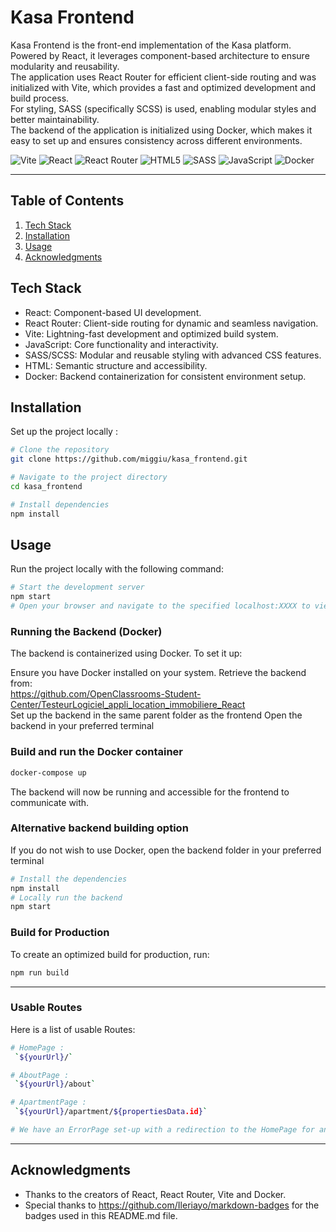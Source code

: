 # Kasa Frontend
Kasa Frontend is the front-end implementation of the Kasa platform.<br>Powered by React, it leverages component-based architecture to ensure modularity and reusability.<br>The application uses React Router for efficient client-side routing and was initialized with Vite, which provides a fast and optimized development and build process.<br>For styling, SASS (specifically SCSS) is used, enabling modular styles and better maintainability.<br>The backend of the application is initialized using Docker, which makes it easy to set up and ensures consistency across different environments.


![Vite](https://img.shields.io/badge/vite-%23646CFF.svg?style=for-the-badge&logo=vite&logoColor=white)
![React](https://img.shields.io/badge/react-%2320232a.svg?style=for-the-badge&logo=react&logoColor=%2361DAFB)
![React Router](https://img.shields.io/badge/React_Router-CA4245?style=for-the-badge&logo=react-router&logoColor=white)
![HTML5](https://img.shields.io/badge/html5-%23E34F26.svg?style=for-the-badge&logo=html5&logoColor=white)
![SASS](https://img.shields.io/badge/SASS-hotpink.svg?style=for-the-badge&logo=SASS&logoColor=white)
![JavaScript](https://img.shields.io/badge/javascript-%23323330.svg?style=for-the-badge&logo=javascript&logoColor=%23F7DF1E)
![Docker](https://img.shields.io/badge/docker-%230db7ed.svg?style=for-the-badge&logo=docker&logoColor=white)

---
## Table of Contents 
1. [Tech Stack](#tech-stack)
2. [Installation](#installation)
3. [Usage](#usage)
4. [Acknowledgments](#acknowledgments)

## Tech Stack
- React: Component-based UI development.
- React Router: Client-side routing for dynamic and seamless navigation.
- Vite: Lightning-fast development and optimized build system.
- JavaScript: Core functionality and interactivity.
- SASS/SCSS: Modular and reusable styling with advanced CSS features.
- HTML: Semantic structure and accessibility.
- Docker: Backend containerization for consistent environment setup.

## Installation
Set up the project locally :
```bash
# Clone the repository
git clone https://github.com/miggiu/kasa_frontend.git

# Navigate to the project directory
cd kasa_frontend

# Install dependencies
npm install
```
## Usage
Run the project locally with the following command:

```bash
# Start the development server
npm start
# Open your browser and navigate to the specified localhost:XXXX to view the application.
```

### Running the Backend (Docker)
The backend is containerized using Docker. To set it up:

Ensure you have Docker installed on your system.
Retrieve the backend from:<br> https://github.com/OpenClassrooms-Student-Center/TesteurLogiciel_appli_location_immobiliere_React<br>Set up the backend in the same parent folder as the frontend
Open the backend in your preferred terminal 

### Build and run the Docker container
```bash
docker-compose up
```
The backend will now be running and accessible for the frontend to communicate with.

### Alternative backend building option
If you do not wish to use Docker, open the backend folder in your preferred terminal
```bash
# Install the dependencies 
npm install 
# Locally run the backend 
npm start
```

### Build for Production
To create an optimized build for production, run:

```bash
npm run build
```

---

### Usable Routes 
Here is a list of usable Routes:

```bash
# HomePage :
 `${yourUrl}/`

# AboutPage :
 `${yourUrl}/about`

# ApartmentPage :
 `${yourUrl}/apartment/${propertiesData.id}`

# We have an ErrorPage set-up with a redirection to the HomePage for any URL out of those specified above
```

---

## Acknowledgments
- Thanks to the creators of React, React Router, Vite and Docker.
- Special thanks to https://github.com/Ileriayo/markdown-badges for the badges used in this README.md file. 

